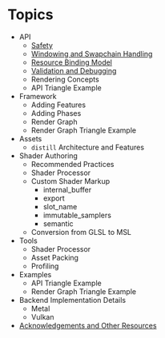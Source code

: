 
# Topics

* API
    * [Safety](api/safety.md)
    * [Windowing and Swapchain Handling](api/windowing_and_swapchains.md)
    * [Resource Binding Model](api/resource_binding_model.md)
    * [Validation and Debugging](api/validation_and_debugging.md)
    * Rendering Concepts
    * API Triangle Example
* Framework
    * Adding Features
    * Adding Phases
    * Render Graph
    * Render Graph Triangle Example
* Assets
    * `distill` Architecture and Features
* Shader Authoring
    * Recommended Practices
    * Shader Processor
    * Custom Shader Markup
        * internal_buffer
        * export
        * slot_name
        * immutable_samplers
        * semantic
    * Conversion from GLSL to MSL
* Tools
    * Shader Processor
    * Asset Packing
    * Profiling
* Examples
    * API Triangle Example
    * Render Graph Triangle Example
* Backend Implementation Details
    * Metal
    * Vulkan
* [Acknowledgements and Other Resources](acknowledgements.md)